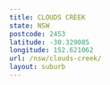 ```yaml
---
title: CLOUDS CREEK
state: NSW
postcode: 2453
latitude: -30.329085
longitude: 152.621062
url: /nsw/clouds-creek/
layout: suburb
---
```

